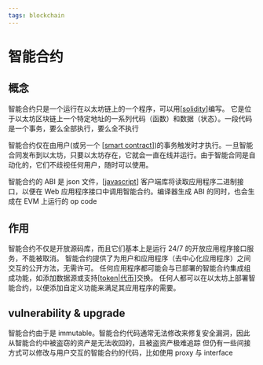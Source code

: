 ```yaml
---
tags: blockchain
---
```


# 智能合约

## 概念

智能合约只是一个运行在以太坊链上的一个程序，可以用[[solidity]]编写。 它是位于以太坊区块链上一个特定地址的一系列代码（函数）和数据（状态）。一段代码是一个事务，要么全部执行，要么全不执行

智能合约仅在由用户(或另一个 [[smart contract]])的事务触发时才执行。一旦智能合同发布到以太坊，只要以太坊存在，它就会一直在线并运行。由于智能合同是自动化的，它们不歧视任何用户，随时可以使用。

智能合约的 ABI 是 json 文件，[[javascript]] 客户端库将读取应用程序二进制接口，以便在 Web 应用程序接口中调用智能合约。编译器生成 ABI 的同时，也会生成在 EVM 上运行的 op code

## 作用

智能合约不仅是开放源码库，而且它们基本上是运行 24/7 的开放应用程序接口服务，不能被取消。
智能合约提供了为用户和应用程序（去中心化应用程序）之间交互的公开方法，无需许可。
任何应用程序都可能会与已部署的智能合约集成组成功能，如添加数据源或支持[[token|代币]]交换。
任何人都可以在以太坊上部署智能合约，以便添加自定义功能来满足其应用程序的需要。

## vulnerability & upgrade

智能合约由于是 immutable。智能合约代码通常无法修改来修复安全漏洞，因此从智能合约中被盗窃的资产是无法收回的，且被盗资产极难追踪
但仍有一些间接方式可以修改与用户交互的智能合约的代码，比如使用 proxy 与 interface

[//begin]: # "Autogenerated link references for markdown compatibility"
[solidity]: solidity.md "solidity"
[smart contract]: <smart contract.md> "智能合约"
[javascript]: ../../javascript/javascript.md "javascript"
[token|代币]: token.md "token"
[//end]: # "Autogenerated link references"

